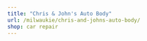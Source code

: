 ```yaml
---
title: "Chris & John's Auto Body"
url: /milwaukie/chris-and-johns-auto-body/
shop: car repair
---
```

